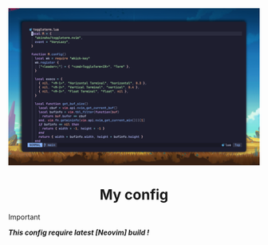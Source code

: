 <img width="1440" alt="Screenshot" src="./assets/ShoT_2024-05-24-10-59-10_1280x800.png">

<h1 align="center"> My config </h1>

> [!IMPORTANT] 
> ***This config require latest [Neovim] build !***
